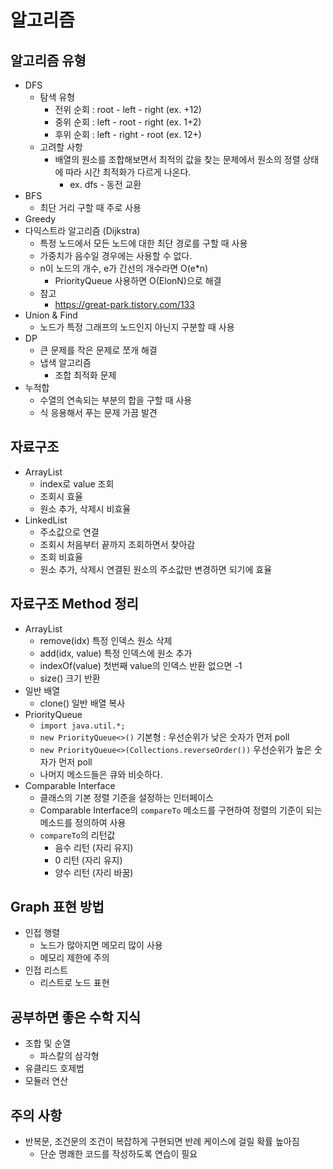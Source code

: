 # 알고리즘

## 알고리즘 유형

- DFS
    - 탐색 유형
        - 전위 순회 : root - left - right (ex. +12)
        - 중위 순회 : left - root - right (ex. 1+2)
        - 후위 순회 : left - right - root (ex. 12+)
    - 고려할 사항
        - 배열의 원소를 조합해보면서 최적의 값을 찾는 문제에서 원소의 정렬 상태에 따라 시간 최적화가 다르게 나온다.
            - ex. dfs - 동전 교환
- BFS
    - 최단 거리 구할 때 주로 사용
- Greedy
- 다익스트라 알고리즘 (Dijkstra)
    - 특정 노드에서 모든 노드에 대한 최단 경로를 구할 때 사용
    - 가중치가 음수일 경우에는 사용할 수 없다.
    - n이 노드의 개수, e가 간선의 개수라면 O(e*n)
        - PriorityQueue 사용하면 O(ElonN)으로 해결
    - 참고
        - https://great-park.tistory.com/133
- Union & Find
    - 노드가 특정 그래프의 노드인지 아닌지 구분할 때 사용
- DP
    - 큰 문제를 작은 문제로 쪼개 해결
    - 냅색 알고리즘
        - 조합 최적화 문제
- 누적합
    - 수열의 연속되는 부분의 합을 구할 때 사용
    - 식 응용해서 푸는 문제 가끔 발견

## 자료구조

- ArrayList
    - index로 value 조회
    - 조회시 효율
    - 원소 추가, 삭제시 비효율
- LinkedList
    - 주소값으로 연결
    - 조회시 처음부터 끝까지 조회하면서 찾아감
    - 조회 비효율
    - 원소 추가, 삭제시 연결된 원소의 주소값만 변경하면 되기에 효율

## 자료구조 Method 정리

- ArrayList
    - remove(idx) 특정 인덱스 원소 삭제
    - add(idx, value) 특정 인덱스에 원소 추가
    - indexOf(value) 첫번째 value의 인덱스 반환 없으면 -1
    - size() 크기 반환
- 일반 배열
    - clone() 일반 배열 복사
- PriorityQueue
    - `import java.util.*;`
    - `new PriorityQueue<>()` 기본형 : 우선순위가 낮은 숫자가 먼저 poll
    - `new PriorityQueue<>(Collections.reverseOrder())` 우선순위가 높은 숫자가 먼저 poll
    - 나머지 메소드들은 큐와 비슷하다.
- Comparable Interface
    - 클래스의 기본 정렬 기준을 설정하는 인터페이스
    - Comparable Interface의 `compareTo` 메소드를 구현하여 정렬의 기준이 되는 메소드를 정의하여 사용
    - `compareTo`의 리턴값
        - 음수 리턴 (자리 유지)
        - 0 리턴 (자리 유지)
        - 양수 리턴 (자리 바꿈)

## Graph 표현 방법

- 인접 행렬
    - 노드가 많아지면 메모리 많이 사용
    - 메모리 제한에 주의
- 인접 리스트
    - 리스트로 노드 표현

## 공부하면 좋은 수학 지식

- 조합 및 순열
    - 파스칼의 삼각형
- 유클리드 호제법
- 모듈러 연산

## 주의 사항

- 반복문, 조건문의 조건이 복잡하게 구현되면 반례 케이스에 걸릴 확률 높아짐
    - 단순 명쾌한 코드를 작성하도록 연습이 필요

